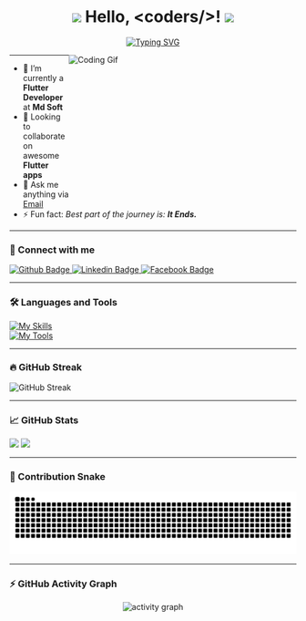 <h1 align="center">
  <img src="https://github.com/JayantGoel001/JayantGoel001/blob/master/GIF/Earth.gif" width="24px"/>
  Hello, &lt;coders/&gt;!
  <img src="https://github.com/JayantGoel001/JayantGoel001/blob/master/GIF/Handshake.gif" width="40px" />
</h1>

<p align="center">
  <a href="https://git.io/typing-svg">
    <img src="https://readme-typing-svg.herokuapp.com?font=Architects+Daughter&color=7AF79A&size=30&lines=Hey!+It's+Salah+Amer!;I'm+a+Flutter+Developer........." alt="Typing SVG" />
  </a>
</p>

<img align="right" src="https://github.com/JayantGoel001/JayantGoel001/blob/master/GIF/code.gif" width="400" height="250" alt="Coding Gif" />

---

- 🌱 I’m currently a **Flutter Developer** at **Md Soft**  
- 👯 Looking to collaborate on awesome **Flutter apps**  
- 💬 Ask me anything via [Email](mailto:salahamer160@gmail.com)  
- ⚡️ Fun fact: _Best part of the journey is: **It Ends.**_

---

### 🔗 Connect with me

<div id="badges">
  <a href="https://github.com/salah3mer">
    <img src="https://img.shields.io/badge/Github-white?style=for-the-badge&logo=Github&logoColor=black" alt="Github Badge"/>
  </a>
  <a href="https://www.linkedin.com/in/salah-amer-04a090230/">
    <img src="https://img.shields.io/badge/LinkedIn-blue?style=for-the-badge&logo=linkedin&logoColor=white" alt="Linkedin Badge"/>
  </a>
  <a href="https://www.facebook.com/speedy3mer?mibextid=ZbWKwL">
    <img src="https://img.shields.io/badge/Facebook-blue?style=for-the-badge&logo=facebook&logoColor=white" alt="Facebook Badge"/>
  </a>
</div>

---

### 🛠️ Languages and Tools

[![My Skills](https://skillicons.dev/icons?i=flutter,dart,c,csharp,java,kotlin&perline=6)](https://skillicons.dev)  
[![My Tools](https://skillicons.dev/icons?i=firebase,github,git,postman,figma,xd&perline=6)](https://skillicons.dev)

---

### 🔥 GitHub Streak

![GitHub Streak](https://github-readme-streak-stats.herokuapp.com/?user=salah3mer&theme=radical)

---

### 📈 GitHub Stats

<div align="start">
  <img src="https://github-readme-stats.vercel.app/api?username=salah3mer&show_icons=true&include_all_commits=true&count_private=true&theme=dracula&hide_border=false" height="160" />
  <img src="https://github-readme-stats.vercel.app/api/top-langs?username=salah3mer&layout=compact&langs_count=6&theme=dracula&hide_border=false" height="160" />
</div>

---

### 🐍 Contribution Snake

<div align="center">
  <img src="https://raw.githubusercontent.com/salah3mer/salah3mer/output/snake-dark.svg?palette=github-dark" alt="Snake animation dark" />
</div>

---

### ⚡ GitHub Activity Graph

<div align="center">
  <img src="https://github-readme-activity-graph.vercel.app/graph?username=salah3mer&theme=react-dark&hide_border=true&area=true" alt="activity graph"/>
</div>
